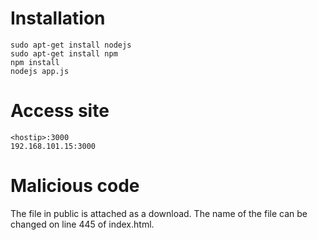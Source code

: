 # Installation

    sudo apt-get install nodejs
    sudo apt-get install npm
    npm install
    nodejs app.js


# Access site

    <hostip>:3000
    192.168.101.15:3000

# Malicious code

The file in public is attached as a download. The name of the file can be changed on line 445 of index.html.
